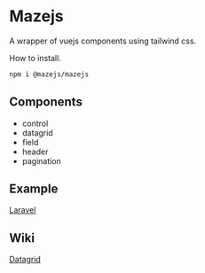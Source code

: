 # Mazejs

A wrapper of vuejs components using tailwind css.

How to install.
```bash
npm i @mazejs/mazejs
```

## Components

* control
* datagrid
* field
* header
* pagination

## Example
[Laravel](https://github.com/mazejs/example)

## Wiki

[Datagrid](https://github.com/mazejs/mazejs/wiki/Datagrid)
